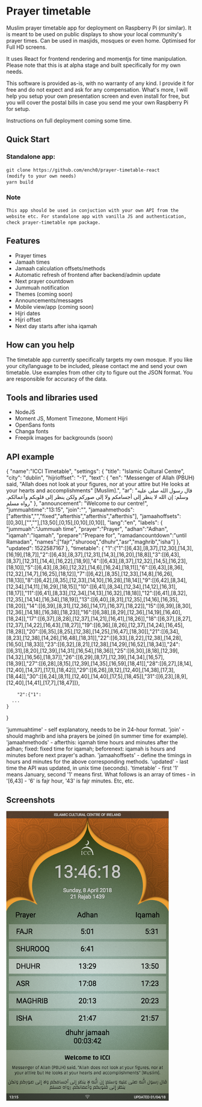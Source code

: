 # Prayer timetable

Muslim prayer timetable app for deployment on Raspberry Pi (or similar). It is meant to be used on public displays to show your local community's prayer times. Can be used in masjids, mosques or even home. Optimised for Full HD screens. 

It uses React for frontend rendering and momentjs for time manipulation. Please note that this is at alpha stage and built specifically for my own needs.

This software is provided as-is, with no warranty of any kind. I provide it for free and do not expect and ask for any compensation. What's more, I will help you setup your own presentation screen and even install for free, but you will cover the postal bills in case you send me your own Raspberry Pi for setup.

Instructions on full deployment coming some time.

## Quick Start

### Standalone app:

    git clone https://github.com/ench0/prayer-timetable-react
    (modify to your own needs)
    yarn build

### Note
    This app should be used in conjuction with your own API from the website etc. For standalone app with vanilla JS and authentication, check prayer-timetable npm package.

## Features
* Prayer times
* Jamaah times
* Jamaah calculation offsets/methods
* Automatic refresh of frontend after backend/admin update
* Next prayer countdown
* Jummuah notification
* Themes (coming soon)
* Announcements/messages
* Mobile view/app (coming soon)
* Hijri dates
* Hijri offset
* Next day starts after isha iqamah

## How can you help
  The timetable app currently specifically targets my own mosque. If you like your city/language to be included, please contact me and send your own timetable. Use examples from other city to figure out the JSON format. You are responsible for accuracy of the data.

## Tools and libraries used
* NodeJS
* Moment JS, Moment Timezone, Moment Hijri
* OpenSans fonts
* Changa fonts
* Freepik images for backgrounds (soon)

## API example
{
  "name":"ICCI Timetable",
	"settings": {
	  "title": "Islamic Cultural Centre",
		"city": "dublin",
		"hijrioffset": "-1",
		"text": {
			"en": "Messenger of Allah (PBUH) said, \"Allah does not look at your figures, nor at your attire but He looks at your hearts and accomplishments\" [Muslim].",
			"ar": "قال رسول الله صلى  عليه وسلم: إن الله لا ينظر إلى أجسامكم ولا إلى صوركم ولكن ينظر إلى قلوبكم وأعمالكم. رواه مسلم"
		},
		"announcement": "Welcome to our centre!",
		"jummuahtime":"13:15",
		"join":"",
		"jamaahmethods":["afterthis","","fixed","afterthis","afterthis","afterthis"],
		"jamaahoffsets":[[0,30],["",""],[13,50],[0,15],[0,10],[0,10]],
		"lang":"en",
		"labels": {
      "jummuah":"Jummuah time",
      "prayer":"Prayer",
      "adhan":"Adhan",
      "iqamah":"Iqamah",
      "prepare":"Prepare for",
      "ramadancountdown":"until Ramadan",
      "names":["fajr","shurooq","dhuhr","asr","maghrib","isha"]
		},
		"updated": 1522587167    },
	  "timetable": {
	    "1":{"1":[[6,43],[8,37],[12,30],[14,3],[16,19],[18,7]],"2":[[6,43],[8,37],[12,31],[14,3],[16,20],[18,8]],"3":[[6,43],[8,37],[12,31],[14,4],[16,22],[18,9]],"4":[[6,43],[8,37],[12,32],[14,5],[16,23],[18,10]],"5":[[6,43],[8,36],[12,32],[14,6],[16,24],[18,11]],"6":[[6,43],[8,36],[12,32],[14,7],[16,25],[18,12]],"7":[[6,42],[8,35],[12,33],[14,8],[16,26],[18,13]],"8":[[6,42],[8,35],[12,33],[14,10],[16,28],[18,14]],"9":[[6,42],[8,34],[12,34],[14,11],[16,29],[18,15]],"10":[[6,41],[8,34],[12,34],[14,12],[16,31],[18,17]],"11":[[6,41],[8,33],[12,34],[14,13],[16,32],[18,18]],"12":[[6,41],[8,32],[12,35],[14,14],[16,34],[18,19]],"13":[[6,40],[8,31],[12,35],[14,16],[16,35],[18,20]],"14":[[6,39],[8,31],[12,36],[14,17],[16,37],[18,22]],"15":[[6,39],[8,30],[12,36],[14,18],[16,38],[18,23]],"16":[[6,38],[8,29],[12,36],[14,19],[16,40],[18,24]],"17":[[6,37],[8,28],[12,37],[14,21],[16,41],[18,26]],"18":[[6,37],[8,27],[12,37],[14,22],[16,43],[18,27]],"19":[[6,36],[8,26],[12,37],[14,24],[16,45],[18,28]],"20":[[6,35],[8,25],[12,38],[14,25],[16,47],[18,30]],"21":[[6,34],[8,23],[12,38],[14,26],[16,48],[18,31]],"22":[[6,33],[8,22],[12,38],[14,28],[16,50],[18,33]],"23":[[6,32],[8,21],[12,38],[14,29],[16,52],[18,34]],"24":[[6,31],[8,20],[12,39],[14,31],[16,54],[18,36]],"25":[[6,30],[8,18],[12,39],[14,32],[16,56],[18,37]],"26":[[6,29],[8,17],[12,39],[14,34],[16,57],[18,39]],"27":[[6,28],[8,15],[12,39],[14,35],[16,59],[18,41]],"28":[[6,27],[8,14],[12,40],[14,37],[17,1],[18,42]],"29":[[6,26],[8,12],[12,40],[14,38],[17,3],[18,44]],"30":[[6,24],[8,11],[12,40],[14,40],[17,5],[18,45]],"31":[[6,23],[8,9],[12,40],[14,41],[17,7],[18,47]]},

	    "2":{"1":
      ...
    }
}

'jummuahtime' - self explanatory, needs to be in 24-hour format.
'join' - should maghrib and isha prayers be joined (in summer time for example).
'jamaahmethods' - afterthis: iqamah time hours and minutes after the adhan; fixed: fixed time for iqamah; beforenext: iqamah is hours and minutes before next prayer's adhan.
'jamaahoffsets' - define the timings in hours and minutes for the above corresponding methods.
'updated' - last time the API was updated, in unix time (seconds).
'timetable' - first '1' means January, second '1' means first. What follows is an array of times - in '[6,43] - '6' is fajr hour, '43' is fajr minutes. Etc, etc.

## Screenshots

![Frontend](public/app.png)